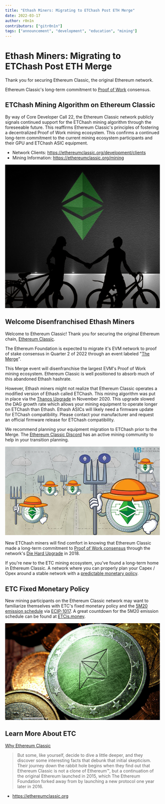 ```yaml
---
title: "Ethash Miners: Migrating to ETChash Post ETH Merge"
date: 2022-03-17
author: r0n1n
contributors: ["gitr0n1n"]
tags: ["announcement", "development", "education", "mining"]
---
```


# Ethash Miners: Migrating to ETChash Post ETH Merge

Thank you for securing Ethereum Classic, the original Ethereum network.

Ethereum Classic's long-term commitment to [Proof of Work](https://ethereumclassic.org/why-classic/proof-of-work) consensus.

## ETChash Mining Algorithm on Ethereum Classic

By way of Core Developer Call 22, the Ethereum Classic network publicly signals continued support for the ETChash mining algorithm through the foreseeable future. This reaffirms Ethereum Classic's principles of fostering a decentralized Proof of Work mining ecosystem. This confirms a continued long-term commitment to the current mining ecosystem participants and their GPU and ETChash ASIC equipment.

* Network Clients: https://ethereumclassic.org/development/clients
* Mining Information: https://ethereumclassic.org/mining

![Long-term Commitment to Proof of Work Consensus](./welcome-miners.png)

## Welcome Disenfranchised Ethash Miners

Welcome to Ethereum Classic! Thank you for securing the original Ethereum chain, [Ethereum Classic](https://ethereumclassic.org/why-classic).

The Ethereum Foundation is expected to migrate it's EVM network to proof of stake consensus in Quarter 2 of 2022 through an event labeled "[The Merge](https://ethereum.org/en/upgrades/merge/)".

This Merge event will disenfranchise the largest EVM's Proof of Work mining ecosystem. Ethereum Classic is well positioned to absorb much of this abandoned Ethash hashrate.

However, Ethash miners might not realize that Ethereum Classic operates a modified version of Ethash called ETChash. This mining algorithm was put in place via the [Thanos Upgrade](https://ethereumclassic.org/blog/2020-11-27-thanos-hard-fork-upgrade) in November 2020. This upgrade slowed the DAG growth rate which allows your mining equipment to operate longer on ETChash than Ethash. Ethash ASICs will likely need a firmware update for ETChash compatibility. Please contact your manufacturer and request an official firmware release for ETChash compatibility.

We recommend planning your equipment migration to ETChash prior to the Merge. The [Ethereum Classic Discord](https://ethereumclassic.org/discord) has an active mining community to help in your transition planning.

![New ETChash Miners](./etchash_miners.jpg)

New ETChash miners will find comfort in knowing that Ethereum Classic made a long-term commitment to [Proof of Work consensus](https://ethereumclassic.org/why-classic/proof-of-work) through the network's [Die Hard Upgrade](http://ecips.ethereumclassic.org/ECIPs/ecip-1041) in 2018.

If you're new to the ETC mining ecosystem, you've found a long-term home in Ethereum Classic. A network where you can properly plan your Capex / Opex around a stable network with a [predictable monetary policy](https://ethereumclassic.org/why-classic/sound-money).

## ETC Fixed Monetary Policy

New mining participants on the Ethereum Classic network may want to familiarize themselves with ETC's fixed monetary policy and the [5M20 emission schedule](https://ethereumclassic.org/why-classic/sound-money) via [ECIP-1017](https://ecips.ethereumclassic.org/ECIPs/ecip-1017). A great countdown for the 5M20 emission schedule can be found at [ETCis.money](https://etcis.money).

![ETC's 5M20 Monetary Policy](./etc-5m20.png)

## Learn More About ETC

[Why Ethereum Classic](https://ethereumclassic.org/why-classic)

> But some, like yourself, decide to dive a little deeper, and they discover some interesting facts that debunk that initial skepticism. Their journey down the rabbit hole begins when they find out that Ethereum Classic is not a clone of Ethereum™, but a continuation of the original Ethereum launched in 2015, which The Ethereum Foundation forked away from by launching a new protocol one year later in 2016.

* https://ethereumclassic.org
